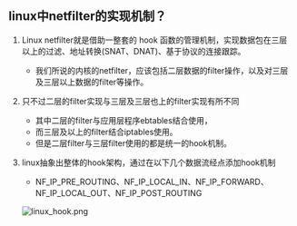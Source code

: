## linux中netfilter的实现机制？

1. Linux netfilter就是借助一整套的 hook 函数的管理机制，实现数据包在三层以上的过滤、地址转换(SNAT、DNAT)、基于协议的连接跟踪。

   + 我们所说的内核的netfilter，应该包括二层数据的filter操作，以及对三层及三层以上数据的filter等操作。

2. 只不过二层的filter实现与三层及三层也上的filter实现有所不同

   + 其中二层的filter与应用层程序ebtables结合使用，
   + 而三层及以上的filter结合iptables使用。
   + 但是二层filter与三层filter使用的都是统一的hook机制。

3. linux抽象出整体的hook架构，通过在以下几个数据流经点添加hook机制

   + NF_IP_PRE_ROUTING、NF_IP_LOCAL_IN、NF_IP_FORWARD、NF_IP_LOCAL_OUT、NF_IP_POST_ROUTING

   ![linux_hook.png](https://github.com/quronghui/Embedded-written-reference/blob/master/OS/photo/linux_hook.png)

